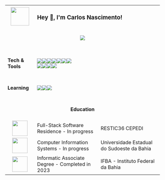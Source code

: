 <table>
 <tr>
  <td align="center"><img src="https://custom-doodle.com/wp-content/uploads/doodle/pokemon-mew-pixel/pokemon-mew-pixel-doodle.gif" width="60px"></td>
  <td colspan="2"><h3>Hey 👋, I'm Carlos Nascimento!</h3></td>
 </tr>
 <tr>
  <td colspan="3" align="center"><h5><a href="https://www.linkedin.com/in/bycarlos//" target="_blank"><img src="https://img.shields.io/badge/linkedin-%230077B5.svg?style=for-the-badge&logo=linkedin&logoColor=white)"/></a>
 </tr>
 <tr>
  <td><h4>Tech & Tools</h4></td>
  <td colspan="2"><div display="flex"><img src="https://img.shields.io/badge/spring-%236DB33F.svg?style=for-the-badge&logo=spring&logoColor=white"/><img src="https://img.shields.io/badge/c%23-%23239120.svg?style=for-the-badge&logo=csharp&logoColor=white"/><img src="https://img.shields.io/badge/php-%23777BB4.svg?style=for-the-badge&logo=php&logoColor=white"/><img src="https://img.shields.io/badge/C-00599C?style=for-the-badge&logo=c&logoColor=white"/><img src="https://img.shields.io/badge/java-%23ED8B00.svg?style=for-the-badge&logo=openjdk&logoColor=white"/><img src="https://img.shields.io/badge/JavaScript-F7DF1E?style=for-the-badge&logo=javascript&logoColor=black"/><img src="https://img.shields.io/badge/typescript-%23007ACC.svg?style=for-the-badge&logo=typescript&logoColor=white"/><br><img src="https://img.shields.io/badge/HTML5-E34F26?style=for-the-badge&logo=html5&logoColor=white"/><img src="https://img.shields.io/badge/CSS3-1572B6?style=for-the-badge&logo=css3&logoColor=white"/><img src="https://img.shields.io/badge/angular-%23DD0031.svg?style=for-the-badge&logo=angular&logoColor=white"/><img src="https://img.shields.io/badge/bootstrap-%238511FA.svg?style=for-the-badge&logo=bootstrap&logoColor=white"/>
</div></td>
 </tr>
 <tr>
  <td><h4>Learning</h4></td>
  <td colspan="2"><img src="https://img.shields.io/badge/spring-%236DB33F.svg?style=for-the-badge&logo=spring&logoColor=white"/><img src="https://img.shields.io/badge/typescript-%23007ACC.svg?style=for-the-badge&logo=typescript&logoColor=white"/><img src="https://img.shields.io/badge/angular-%23DD0031.svg?style=for-the-badge&logo=angular&logoColor=white"/></td>
 </tr>
 <td colspan="3" align="center" ><h4>Education</h4></td>
 </tr>
 <tr>
   </tr>
  <td align="center"><img src="https://18122004.vercel.app/assets/logos/cepedi.png" width="50px"/></td>
  <td>Full-Stack Software Residence - In progress</td>
  <td>RESTIC36 CEPEDI</td>
 </tr>
  <td align="center"><img src="https://18122004.vercel.app/assets/logos/uesb.png" width="50px"/></td>
  <td>Computer Information Systems - In progress</td>
  <td>Universidade Estadual do Sudoeste da Bahia</td>
  <tr>
  <td align="center"><img src="https://18122004.vercel.app/assets/logos/ifba.png" width="50px"/></td>
  <td>Informatic Associate Degree - Completed in 2023</td>
  <td>IFBA - Instituto Federal da Bahia</td>
 </tr>
 
</table>



